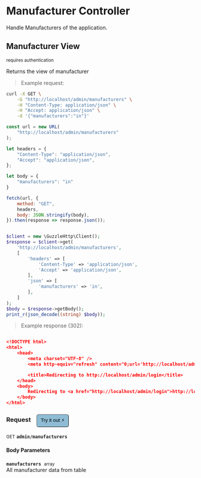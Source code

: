 # Manufacturer Controller

Handle Manufacturers of the application.

## Manufacturer View

<small class="badge badge-darkred">requires authentication</small>

Returns the view of manufacturer

> Example request:

```bash
curl -X GET \
    -G "http://localhost/admin/manufacturers" \
    -H "Content-Type: application/json" \
    -H "Accept: application/json" \
    -d '{"manufacturers":"in"}'

```

```javascript
const url = new URL(
    "http://localhost/admin/manufacturers"
);

let headers = {
    "Content-Type": "application/json",
    "Accept": "application/json",
};

let body = {
    "manufacturers": "in"
}

fetch(url, {
    method: "GET",
    headers,
    body: JSON.stringify(body),
}).then(response => response.json());
```

```php

$client = new \GuzzleHttp\Client();
$response = $client->get(
    'http://localhost/admin/manufacturers',
    [
        'headers' => [
            'Content-Type' => 'application/json',
            'Accept' => 'application/json',
        ],
        'json' => [
            'manufacturers' => 'in',
        ],
    ]
);
$body = $response->getBody();
print_r(json_decode((string) $body));
```


> Example response (302):

```json

<!DOCTYPE html>
<html>
    <head>
        <meta charset="UTF-8" />
        <meta http-equiv="refresh" content="0;url='http://localhost/admin/login'" />

        <title>Redirecting to http://localhost/admin/login</title>
    </head>
    <body>
        Redirecting to <a href="http://localhost/admin/login">http://localhost/admin/login</a>.
    </body>
</html>
```
<div id="execution-results-GETadmin-manufacturers" hidden>
    <blockquote>Received response<span id="execution-response-status-GETadmin-manufacturers"></span>:</blockquote>
    <pre class="json"><code id="execution-response-content-GETadmin-manufacturers"></code></pre>
</div>
<div id="execution-error-GETadmin-manufacturers" hidden>
    <blockquote>Request failed with error:</blockquote>
    <pre><code id="execution-error-message-GETadmin-manufacturers"></code></pre>
</div>
<form id="form-GETadmin-manufacturers" data-method="GET" data-path="admin/manufacturers" data-authed="1" data-hasfiles="0" data-headers='{"Content-Type":"application\/json","Accept":"application\/json"}' onsubmit="event.preventDefault(); executeTryOut('GETadmin-manufacturers', this);">
<h3>
    Request&nbsp;&nbsp;&nbsp;
        <button type="button" style="background-color: #8fbcd4; padding: 5px 10px; border-radius: 5px; border-width: thin;" id="btn-tryout-GETadmin-manufacturers" onclick="tryItOut('GETadmin-manufacturers');">Try it out ⚡</button>
    <button type="button" style="background-color: #c97a7e; padding: 5px 10px; border-radius: 5px; border-width: thin;" id="btn-canceltryout-GETadmin-manufacturers" onclick="cancelTryOut('GETadmin-manufacturers');" hidden>Cancel</button>&nbsp;&nbsp;
    <button type="submit" style="background-color: #6ac174; padding: 5px 10px; border-radius: 5px; border-width: thin;" id="btn-executetryout-GETadmin-manufacturers" hidden>Send Request 💥</button>
    </h3>
<p>
<small class="badge badge-green">GET</small>
 <b><code>admin/manufacturers</code></b>
</p>
<p>
<label id="auth-GETadmin-manufacturers" hidden>Authorization header: <b><code>Bearer </code></b><input type="text" name="Authorization" data-prefix="Bearer " data-endpoint="GETadmin-manufacturers" data-component="header"></label>
</p>
<h4 class="fancy-heading-panel"><b>Body Parameters</b></h4>
<p>
<b><code>manufacturers</code></b>&nbsp;&nbsp;<small>array</small>  &nbsp;
<input type="text" name="manufacturers" data-endpoint="GETadmin-manufacturers" data-component="body" required  hidden>
<br>
All manufacturer data from table</p>

</form>



